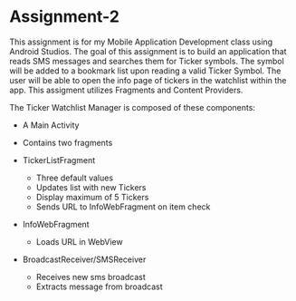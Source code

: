 # Assignment-2
This assignment is for my Mobile Application Development class using Android Studios. 
The goal of this assignment is to build an application that reads SMS messages and searches them for Ticker symbols. 
The symbol will be added to a bookmark list upon reading a valid Ticker Symbol. 
The user will be able to open the info page of tickers in the watchlist within the app.
This assigment utilizes Fragments and Content Providers.

The Ticker Watchlist Manager is composed of these components:

  - A Main Activity
   - Contains two fragments
    
  - TickerListFragment
    - Three default values
    - Updates list with new Tickers
    - Display maximum of 5 Tickers
    - Sends URL to InfoWebFragment on item check
    
  - InfoWebFragment
    - Loads URL in WebView
    
  - BroadcastReceiver/SMSReceiver
    - Receives new sms broadcast
    - Extracts message from broadcast
  
